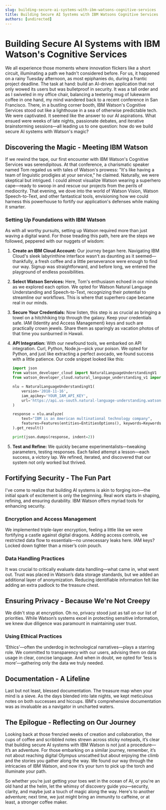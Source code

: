 ```yaml
---
slug: building-secure-ai-systems-with-ibm-watsons-cognitive-services
title: Building Secure AI Systems with IBM Watsons Cognitive Services
authors: [undirected]
---
```



# Building Secure AI Systems with IBM Watson's Cognitive Services

We all experience those moments where innovation flickers like a short circuit, illuminating a path we hadn't considered before. For us, it happened on a rainy Tuesday afternoon, as most epiphanies do, during a frantic project deadline. The task at hand: build an AI-driven application that not only wowed its users but was bulletproof in security. It was a tall order and as I swiveled in my office chair, balancing a teetering mug of lukewarm coffee in one hand, my mind wandered back to a recent conference in San Francisco. There, in a bustling corner booth, IBM Watson's Cognitive Services stood out like a lighthouse in a sea of otherwise predictable tech. We were captivated. It seemed like the answer to our AI aspirations. What ensued were weeks of late nights, passionate debates, and iterative brainstorming sessions—all leading us to one question: how do we build secure AI systems with Watson's magic?

## Discovering the Magic - Meeting IBM Watson

If we rewind the tape, our first encounter with IBM Watson's Cognitive Services was serendipitous. At that conference, a charismatic speaker named Tom regaled us with tales of Watson's prowess: "It's like having a team of linguistic prodigies at your service," he claimed. Naturally, we were skeptical but intrigued. I could almost visualize Watson wearing a superhero cape—ready to swoop in and rescue our projects from the perils of mediocrity. That evening, we dove into the world of Watson Vision, Watson Speech-to-Text, and other fantastical tools, envisioning how we could harness this powerhouse to fortify our application's defenses while making it smarter.

### Setting Up Foundations with IBM Watson

As with all worthy pursuits, setting up Watson required more than just waving a digital wand. For those treading this path, here are the steps we followed, peppered with our nuggets of wisdom:

1. **Create an IBM Cloud Account:** Our journey began here. Navigating IBM Cloud's sleek labyrinthine interface wasn't as daunting as it seemed—thankfully, a fresh coffee and a little perseverance were enough to find our way. Signup was straightforward, and before long, we entered the playground of endless possibilities.

2. **Select Watson Services:** Here, Tom's enthusiasm echoed in our minds as we explored each option. We opted for Watson Natural Language Understanding and Speech-to-Text, recognizing their potential to streamline our workflows. This is where that superhero cape became real in our minds.

3. **Secure Your Credentials:** Now listen, this step is as crucial as bringing a towel on a hitchhiking trip through the galaxy. Keep your credentials safe. IAM (Identity and Access Management) keys and such are practically crown jewels. Share them as sparingly as vacation photos of that time you sunburned in Hawaii.

4. **API Integration:** With our newfound tools, we embarked on API integration. Curl, Python, Node.js—pick your poison. We opted for Python, and just like extracting a perfect avocado, we found success with a little patience. Our code snippet looked like this:

   ```python
   import json
   from watson_developer_cloud import NaturalLanguageUnderstandingV1
   from watson_developer_cloud.natural_language_understanding_v1 import Features, EntitiesOptions, KeywordsOptions

   nlu = NaturalLanguageUnderstandingV1(
       version='2018-11-16',
       iam_apikey='YOUR_IAM_API_KEY',
       url='https://api.us-south.natural-language-understanding.watson.cloud.ibm.com/instances/YOUR_INSTANCE_ID'
   )

   response = nlu.analyze(
       text="IBM is an American multinational technology company",
       features=Features(entities=EntitiesOptions(), keywords=KeywordsOptions())
   ).get_result()

   print(json.dumps(response, indent=2))
   ```

5. **Test and Refine:** We quickly became experimentalists—tweaking parameters, testing responses. Each failed attempt a lesson—each success, a victory lap. We refined, iterated, and discovered that our system not only worked but thrived.

## Fortifying Security - The Fun Part

I've come to realize that building AI systems is akin to forging iron—the initial spark of excitement is only the beginning. Real work starts in shaping, refining, and ensuring durability. IBM Watson offers myriad tools for enhancing security.

### Encryption and Access Management

We implemented triple-layer encryption, feeling a little like we were fortifying a castle against digital dragons. Adding access controls, we restricted data flow to essentials—no unnecessary leaks here. IAM keys? Locked down tighter than a miser’s coin pouch.

### Data Handling Practices

It was crucial to critically evaluate data handling—what came in, what went out. Trust was placed in Watson’s data storage standards, but we added an additional layer of anonymization. Reducing identifiable information felt like adding an extra padlock to the treasure chest.

## Ensuring Privacy - Because We're Not Creepy

We didn't stop at encryption. Oh no, privacy stood just as tall on our list of priorities. While Watson’s systems excel in protecting sensitive information, we knew due diligence was paramount in maintaining user trust.

### Using Ethical Practices

‘Ethics’—often the underdog in technological narratives—plays a starring role. We committed to transparency with our users, advising them on data usage in clear, concise language. And when in doubt, we opted for ‘less is more’—gathering only the data we truly needed.

## Documentation - A Lifeline

Last but not least, blessed documentation. The treasure map when your mind is a sieve. As the days blended into late nights, we kept meticulous notes on both successes and hiccups. IBM's comprehensive documentation was as invaluable as a navigator in uncharted waters.

## The Epilogue - Reflecting on Our Journey

Looking back at those frenzied weeks of creation and collaboration, the cups of coffee and scribbled notes strewn across sticky notepads, it’s clear that building secure AI systems with IBM Watson is not just a procedure—it’s an adventure. For those embarking on a similar journey, remember, it’s not about reaching digital Olympus unscathed but about enjoying the climb and the stories you gather along the way. We found our way through the intricacies of IBM Watson, and now it’s your turn to pick up the torch and illuminate your path.

So whether you’re just getting your toes wet in the ocean of AI, or you're an old hand at the helm, let the whimsy of discovery guide you—security, clarity, and maybe just a touch of magic along the way. Here's to another adventure; next time, we just might bring an immunity to caffeine, or at least, a stronger coffee maker.
